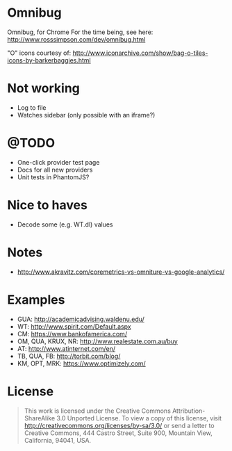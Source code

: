 Omnibug
==========

Omnibug, for Chrome
For the time being, see here: http://www.rosssimpson.com/dev/omnibug.html

"O" icons courtesy of: http://www.iconarchive.com/show/bag-o-tiles-icons-by-barkerbaggies.html


# Not working

* Log to file
* Watches sidebar (only possible with an iframe?)


# @TODO

* One-click provider test page
* Docs for all new providers
* Unit tests in PhantomJS?

# Nice to haves

* Decode some (e.g. WT.dl) values


# Notes

* http://www.akravitz.com/coremetrics-vs-omniture-vs-google-analytics/

# Examples

* GUA: http://academicadvising.waldenu.edu/
* WT: http://www.spirit.com/Default.aspx
* CM: https://www.bankofamerica.com/
* OM, QUA, KRUX, NR: http://www.realestate.com.au/buy
* AT: http://www.atinternet.com/en/
* TB, QUA, FB: http://torbit.com/blog/
* KM, OPT, MRK: https://www.optimizely.com/


# License

> This work is licensed under the Creative Commons Attribution-ShareAlike 3.0 Unported License.
> To view a copy of this license, visit http://creativecommons.org/licenses/by-sa/3.0/ or send
> a letter to Creative Commons, 444 Castro Street, Suite 900, Mountain View, California, 94041,
> USA.

